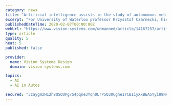 ```yaml
---
category: news
title: "Artificial intelligence assists in the study of autonomous vehicle performance in winter conditions"
excerpt: "For University of Waterloo professor Krzysztof Czarnecki, his hope is that the data set will put the wider research community on “equal footing” with companies that testing self-driving cars in winter conditions, including Alphabet’s Waymo ..."
publishedDateTime: 2020-02-07T00:00:00Z
webUrl: "https://www.vision-systems.com/unmanned/article/14167257/artificial-intelligence-assists-in-the-study-of-autonomous-vehicle-performance-in-winter-conditions"
type: article
quality: 5
heat: 5
published: false

provider:
  name: Vision Systems Design
  domain: vision-systems.com

topics:
  - AI
  - AI in Autos

secured: "JzaygmzH12h8QSQUPg/S4pqne3Yqn0LrP5Q30CgheIYCBIiyXxBEA5Yyi89NvNWqgiiK7YFr06HvXHQj+FP5anUGwT+Ye78168gQwo39z9pjoOjgCrF2ogvZnEsZ7GH8U6cQPRkDzA88NnZJZ4/+glObOnYL692n7+rm9slRFjz1ERxulDQKrSKDH75ZEeFtabvHa4jPo8aos+x7Pd6EbCOZ+egxd8syzP11sDXeWnFg4UThuEmrvdQHU0bmFWhbc38k8dkNBcRG3m6cMNzYqSyssUL9MD3pYtR8O9QiUS7dqN3iAsrpJUHR5z9kAnYG;zhYArPpV9qf6o+tqAb91mQ=="
---
```


